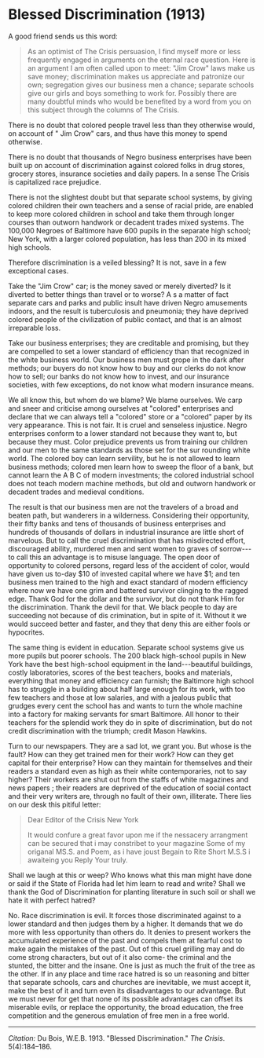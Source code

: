 <!--
title:   Blessed Discrimination
author:  Du Bois, W.E.B.
journal: The Crisis
year:    1913
volume:  5
issue:   4
pages:   184-186
-->
# Blessed Discrimination (1913)

A good friend sends us this word:
> As an optimist of <span class = "small-caps">The Crisis</span> persuasion, I find myself more or less frequently engaged in arguments on the eternal race question. Here is an argument I am often called upon to meet: "Jim Crow" laws make us save money; discrimination makes us appreciate and patronize our own; segregation gives our business men a chance; separate schools give our girls and boys something to work for. Possibly there are many doubtful minds who would be benefited by a word from you on this subject through the columns of <span class = "small-caps">The Crisis</span>.

There is no doubt that colored people travel less than they otherwise would, on account of " Jim Crow" cars, and thus have this money to spend otherwise.

There is no doubt that thousands of Negro business enterprises have been built up on account of discrimination against colored folks in drug stores, grocery stores, insurance societies and daily papers. In a sense <span class = "small-caps">The Crisis</span> is capitalized race prejudice.

There is not the slightest doubt but that separate school systems, by giving colored children their own teachers and a sense of racial pride, are enabled to keep more colored children in school and take them through longer courses than outworn handwork or decadent trades mixed systems. The 100,000 Negroes of Baltimore have 600 pupils in the separate high school; New York, with a larger colored population, has less than 200 in its mixed high schools.

Therefore discrimination is a veiled blessing? It is not, save in a few exceptional cases.

Take the "Jim Crow" car; is the money saved or merely diverted? Is it diverted to better things than travel or to worse? A s a matter of fact separate cars and parks and public insult have driven Negro amusements indoors, and the result is tuberculosis and pneumonia; they have deprived colored people of the civilization of public contact, and that is an almost irreparable loss.

Take our business enterprises; they are creditable and promising, but they are compelled to set a lower standard of efficiency than that recognized in the white business world. Our business men must grope in the dark after methods; our buyers do not know how to buy and our clerks do not know how to sell; our banks do not know how to invest, and our insurance societies, with few exceptions, do not know what modern insurance means.

We all know this, but whom do we blame? We blame ourselves. We carp and sneer and criticise among ourselves at "colored" enterprises and declare that we can always tell a "colored" store or a "colored" paper by its very appearance. This is not fair. It is cruel and senseless injustice. Negro enterprises conform to a lower standard not because they want to, but because they must. Color prejudice prevents us from training our children and our men to the same standards as those set for the sur­ rounding white world. The colored boy can learn servility, but he is not allowed to learn business methods; colored men learn how to sweep the floor of a bank, but cannot learn the A B C of modern investments; the colored industrial school does not teach modern machine methods, but old and outworn handwork or decadent trades and medieval conditions.

The result is that our business men are not the travelers of a broad and beaten path, but wanderers in a wilderness. Considering their opportunity, their fifty banks and tens of thousands of business enterprises and hundreds of thousands of dollars in industrial insurance are little short of marvelous. But to call the cruel discrimination that has misdirected effort, discouraged ability, murdered men and sent women to graves of sorrow---to call this an advantage is to misuse language. The open door of opportunity to colored persons, regard­ less of the accident of color, would have given us to-day \$10 of invested capital where we have \$1; and ten business men trained to the high and exact standard of modern efficiency where now we have one grim and battered survivor clinging to the ragged edge. Thank God for the dollar and the survivor, but do not thank Him for the discrimination. Thank the devil for that. We black people to­ day are succeeding not because of dis­ crimination, but in spite of it. Without it we would succeed better and faster, and they that deny this are either fools or hypocrites.

The same thing is evident in education. Separate school systems give us more pupils but poorer schools. The 200 black high-school pupils in New York have the best high-school equipment in the land---beautiful buildings, costly laboratories, scores of the best teachers, books and materials, everything that money and efficiency can furnish; the Baltimore high school has to struggle in a building about half large enough for its work, with too few teachers and those at low salaries, and with a jealous public that grudges every cent the school has and wants to turn the whole machine into a factory for making servants for smart Baltimore. All honor to their teachers for the splendid work they do in spite of discrimination, but do not credit dis­crimination with the triumph; credit Mason Hawkins.

Turn to our newspapers. They are a sad lot, we grant you. But whose is the fault? How can they get trained men for their work? How can they get capital for their enterprise? How can
they maintain for themselves and their readers a standard even as high as their white contemporaries, not to say higher? Their workers are shut out from the staffs of white magazines and news­ papers ; their readers are deprived of the education of social contact and their very writers are, through no fault of their own, illiterate. There lies on our desk this pitiful letter:

> Dear Editor of the Crisis
> New York
>
> It would confure a great favor upon me if the nessacery arrangment can be secured that i may constribet to your magazine Some of my origanal MS.S. and Poem, as i have joust Begain to Rite Short M.S.S i awaiteing you Reply
> Your truly.

Shall we laugh at this or weep? Who knows what this man might have done or said if the State of Florida had let him learn to read and write? Shall we thank the God of Discrimination for planting literature in such soil or shall we hate it with perfect hatred?

No. Race discrimination is evil. It forces those discriminated against to a lower standard and then judges them by a higher. It demands that we do more with less opportunity than others do. It denies to present workers the accumu­lated experience of the past and compels them at fearful cost to make again the mistakes of the past. Out of this cruel grilling may and do come strong char­acters, but out of it also come- the criminal and the stunted, the bitter and the insane. One is just as much the fruit of the tree as the other. If in any place and time race hatred is so un­ reasoning and bitter that separate
schools, cars and churches are inevita­ble, we must accept it, make the best of it and turn even its disadvantages to our advantage. But we must never for­ get that none of its possible advantages can offset its miserable evils, or replace the opportunity, the broad education, the free competition and the generous emul­ation of free men in a free world.
______________
*Citation:* Du Bois, W.E.B. 1913. "Blessed Discrimination." *The Crisis*. 5(4):184&ndash;186.